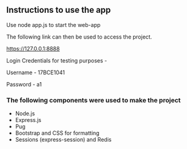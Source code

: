 ## Instructions to use the app

Use node app.js to start the web-app

The following link can then be used to access the project. 

https://127.0.0.1:8888

Login Credentials for testing purposes - 

Username - 17BCE1041 

Password - a1

### The following components were used to make the project

- Node.js
- Express.js
- Pug
- Bootstrap and CSS for formatting 
- Sessions (express-session) and Redis 

